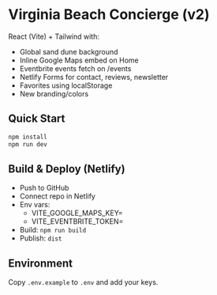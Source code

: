 
# Virginia Beach Concierge (v2)

React (Vite) + Tailwind with:
- Global sand dune background
- Inline Google Maps embed on Home
- Eventbrite events fetch on /events
- Netlify Forms for contact, reviews, newsletter
- Favorites using localStorage
- New branding/colors

## Quick Start
```bash
npm install
npm run dev
```

## Build & Deploy (Netlify)
- Push to GitHub
- Connect repo in Netlify
- Env vars:
  - VITE_GOOGLE_MAPS_KEY=<your key>
  - VITE_EVENTBRITE_TOKEN=<your token>
- Build: `npm run build`
- Publish: `dist`

## Environment
Copy `.env.example` to `.env` and add your keys.
